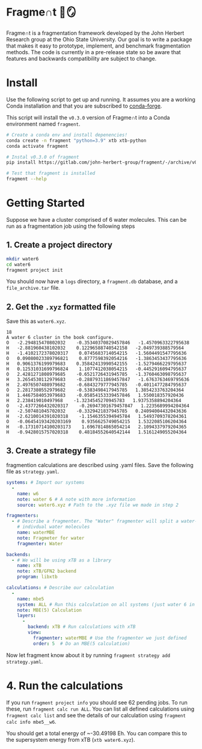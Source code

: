 <!--
Copyright 2018-2024 Fragment Contributors
SPDX-License-Identifier: Apache-2.0
-->
# Fragme∩t 🔨🪞

Fragme∩t is a fragmentation framework developed by the John Herbert Research group at the Ohio State University. Our goal is to write a package that makes it easy to prototype, implement, and benchmark fragmentation methods. The code is currently in a pre-release state so be aware that features and backwards compatibility are subject to change.

# Install 

Use the following script to get up and running. It assumes you are 
a working Conda installation and that you are subscribed to [conda-forge](https://conda-forge.org).

This script will install the `v0.3.0` version of Fragme∩t into a Conda environment named `fragment`.

```sh
# Create a conda env and install depenencies!
conda create -n fragment "python=3.9" xtb xtb-python 
conda activate fragment

# Instal v0.3.0 of fragment
pip install https://gitlab.com/john-herbert-group/fragment/-/archive/v0.3.0pre/fragment-v0.3.0pre.tar.gz

# Test that fragment is installed 
fragment --help
```

# Getting Started

Suppose we have a cluster comprised of 6 water molecules. This can be run as a fragmentation job using the following steps

## 1. Create a project directory
```sh
mkdir water6
cd water6
fragment project init
```

You should now have a `logs` directory, a `fragment.db` database, and a `file_archive.tar` file.

## 2. Get the `.xyz` formatted file

Save this as `water6.xyz`.

```
18
A water 6 cluster in the book configure.
O   -2.294815470802032    -0.35340370829457846   -1.4570963322795638
H   -2.881960438102032    0.12296588740542158   -2.049739388579564
H   -1.4102172378020317    0.0745683714054215   -1.5604491547795636
O   0.09080023389796821    0.8777598392054216   -1.3863453437795636
H   0.9061376199979683    0.35842413990542155   -1.5279466229795637
H   0.12531031699796824    1.1077412038054215   -0.4452916094795637
O   2.4281271808979685    -0.6521726431945785   -1.3760463098795637
H   3.2654530112979683    -0.28879311869457847   -1.6763763469795636
H   2.4976507488979682    -0.6843279777945785   -0.4011477284795637
O   2.2817380552979682    -0.5383498417945785   1.3854233763204364
H   1.4467584053979683    -0.05854153339457846   1.550018357920436
H   2.238419010497968    -1.3234545270945783   1.9375358894204364
O   -2.4377266432020317    -0.26947301679457847   1.2235689994204364
H   -2.507481045702032    -0.3329421837945785   0.24094004432043636
H   -2.6210014391020318    -1.1546355394945784   1.5493709378204361
O   -0.06454193420203169    0.9356625749054215   1.5322085106204364
H   -0.17310714100203173    1.6967814865054214   2.1094337979204365
H   -0.9428015757020318    0.48184552640542144   1.5161249055204364
```

## 3. Create a strategy file

fragmention calculations are described using .yaml files. Save the following file as `strategy.yaml`.

```yaml
systems: # Import our systems
  -
    name: w6
    note: water 6 # A note with more information
    source: water6.xyz # Path to the .xyz file we made in step 2

fragmenters:
  - # Describe a fragmenter. The "Water" fragmenter will split a water-only system into
    # indivdual water molecules
    name: waterMBE
    note: Fragmeter for water
    fragmenter: Water

backends:
  - # We will be using xTB as a library
    name: xTB
    note: xTB/GFN2 backend
    program: libxtb

calculations: # Describe our calculation
  -
    name: mbe5
    system: ALL # Run this calculation on all systems (just water 6 in this case)
    note: MBE(5) Calculation
    layers:
      -
        backend: xTB # Run calculations with xTB
        view:
          fragmenter: waterMBE # Use the fragmenter we just defined
          order: 5  # Do an MBE(5 calculation)

```

Now let fragment know about it by running `fragment strategy add strategy.yaml`.

# 4. Run the calculations

If you run `fragment project info` you should see 62 pending jobs. To run these, run `fragment calc run ALL`. You can list all defined calculations using `fragment calc list` and see the details of our calculation using `fragment calc info mbe5__w6`.

You should get a total energy of ~-30.49198 Eh. You can compare this to the supersystem energy from xTB (`xtb water6.xyz`).

<!-- The documentation is out of date and has lots of YAML formatting errors... -->
<!-- # Documentation
Work-in-progress documentation can be found at https://john-herbert-group.gitlab.io/fragment -->